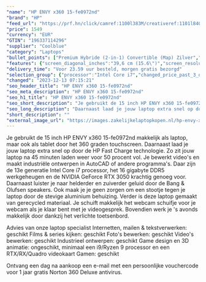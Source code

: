 ```yaml
---
"name": "HP ENVY x360 15-fe0972nd"
"brand": "HP"
"feed_url": "https://prf.hn/click/camref:1100l383M/creativeref:1101l84031/destination:https%3A%2F%2Fwww.coolblue.nl%2Fproduct%2F926570"
"price": 1549
"currency": "EUR"
"GTIN": "196337114296"
"supplier": "Coolblue"
"category": "Laptops"
"bullet_points": ["Premium Hybride (2-in-1) Convertible (Map) Zilver","Intel® Core™ i7 i7-1355U 1,7 GHz","Touchscreen 39,6 cm (15.6\") Full HD 1920 x 1080 Pixels OLED 16:9","16 GB LPDDR5-SDRAM 5500 MHz","1 TB SSD","NVIDIA GeForce RTX 3050 4 GB Intel Iris Xe Graphics","Wi-Fi 6E (802.11ax) Bluetooth 5.3","Lithium-Polymeer (LiPo) 55 Wh 11,75 uur 90 W","Windows 11 Home"]
"features": {"screen_diagonal_inches":"39,6 cm (15.6\")","screen_resolution":"1920 x 1080 Pixels","processor_family":"Intel® Core™ i7","memory_size":"16 GB","memory_type":"LPDDR5-SDRAM","total_storage_space":"1 TB","graphics_card":"NVIDIA GeForce RTX 3050","graphics_memory_size":"4 GB","operating_system":"Windows 11 Home","battery_capacity":"55 Wh","width":"357,3 mm","depth":"228,4 mm","height":"18,3 mm","weight":"1,78 kg"}
"delivery_time": "Voor 23.59 uur besteld, morgen gratis bezorgd"
"selection_group": {"processor":"Intel Core i7","changed_price_past_3_days":false,"product_family":"ENVY x360"}
"changed": "2023-12-13 07:15:21"
"seo_header_title": "HP ENVY x360 15-fe0972nd"
"seo_meta_description": "HP ENVY x360 15-fe0972nd"
"seo_h1_title": "HP ENVY x360 15-fe0972nd"
"seo_short_description": "Je gebruikt de 15 inch HP ENVY x360 15-fe0972nd makkelijk als laptop, maar ook als tablet door het 360 graden touchscreen."
"seo_long_description": "Daarnaast laad je jouw laptop extra snel op door de HP Fast Charge technologie. Zo zit jouw laptop na 45 minuten laden weer voor 50 procent vol. Je bewerkt video's en maakt industriële ontwerpen in AutoCAD of andere programma's. Daar zijn de 13e generatie Intel Core i7 processor, het 16 gigabyte DDR5 werkgeheugen en de NVIDIA GeForce RTX 3050 krachtig genoeg voor. Daarnaast luister je naar helderder en zuiverder geluid door de Bang & Olufsen speakers. Ook maak je je geen zorgen om een stootje tegen je laptop door de stevige aluminium behuizing. Verder is deze laptop gemaakt van gerecycled materiaal. Je schuift makkelijk het webcam schuifje voor je webcam als je klaar bent met je videogesprek. Bovendien werk je 's avonds makkelijk door dankzij het verlichte toetsenbord. \r\n\r\nAdvies van onze laptop specialist\r\nInternetten, mailen & tekstverwerken: geschikt\r\nFilms & series kijken: geschikt\r\nFoto's bewerken: geschikt\r\nVideo's bewerken: geschikt\r\nIndustrieel ontwerpen: geschikt\r\nGame design en 3D animatie: ongeschikt, minimaal een i9/Ryzen 9 processor en een RTX/RX/Quadro videokaart\r\nGamen: geschikt\r\n \r\nOntvang een dag na aankoop een e-mail met een persoonlijke vouchercode voor 1 jaar gratis Norton 360 Deluxe antivirus."
"short_description": ""
"external_image_url": "https://images.zakelijkelaptopkopen.nl/hp-envy-x360-15-fe0972nd.webp"
---
```


Je gebruikt de 15 inch HP ENVY x360 15-fe0972nd makkelijk als laptop, maar ook als tablet door het 360 graden touchscreen. Daarnaast laad je jouw laptop extra snel op door de HP Fast Charge technologie. Zo zit jouw laptop na 45 minuten laden weer voor 50 procent vol. Je bewerkt video's en maakt industriële ontwerpen in AutoCAD of andere programma's. Daar zijn de 13e generatie Intel Core i7 processor, het 16 gigabyte DDR5 werkgeheugen en de NVIDIA GeForce RTX 3050 krachtig genoeg voor. Daarnaast luister je naar helderder en zuiverder geluid door de Bang & Olufsen speakers. Ook maak je je geen zorgen om een stootje tegen je laptop door de stevige aluminium behuizing. Verder is deze laptop gemaakt van gerecycled materiaal. Je schuift makkelijk het webcam schuifje voor je webcam als je klaar bent met je videogesprek. Bovendien werk je 's avonds makkelijk door dankzij het verlichte toetsenbord.

Advies van onze laptop specialist
Internetten, mailen & tekstverwerken: geschikt
Films & series kijken: geschikt
Foto's bewerken: geschikt
Video's bewerken: geschikt
Industrieel ontwerpen: geschikt
Game design en 3D animatie: ongeschikt, minimaal een i9/Ryzen 9 processor en een RTX/RX/Quadro videokaart
Gamen: geschikt
 
Ontvang een dag na aankoop een e-mail met een persoonlijke vouchercode voor 1 jaar gratis Norton 360 Deluxe antivirus.